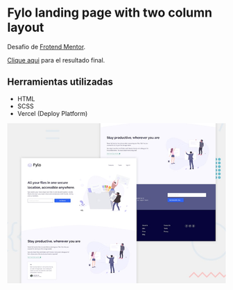 # Fylo landing page with two column layout

Desafio de [Frotend Mentor](https://www.frontendmentor.io/profile/Arturo-Lopez).

[Clique aqui](https://fylo-landing-page-with-two-column-layout.arturo-lopez.now.sh/) para el resultado final.

## Herramientas utilizadas

- HTML
- SCSS
- Vercel (Deploy Platform)

![Preview](./images/desktop-preview.jpg)
